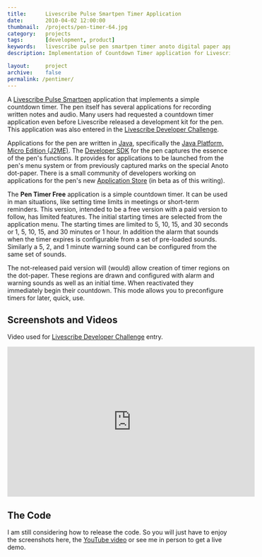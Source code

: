 ```yaml
---
title: 		Livescribe Pulse Smartpen Timer Application
date: 		2010-04-02 12:00:00
thumbnail: 	/projects/pen-timer-64.jpg
category: 	projects
tags: 		[development, product]
keywords: 	livescribe pulse pen smartpen timer anoto digital paper application java
description: Implementation of Countdown Timer application for Livescribe's Pulse Smartpen

layout: 	project
archive: 	false
permalink: /pentimer/
---
```

A <a href="http://www.livescribe.com/en-us/">Livescribe Pulse Smartpen</a>
application that implements a simple countdown timer. The pen itself has
several applications for recording written notes and audio. Many users
had requested a countdown timer application even before Livescribe
released a development kit for the pen. This application was also
entered in the <a
href="http://www.facebook.com/livescribe#!/livescribe?v=app_194322499426
">Livescribe Developer Challenge</a>.

Applications for the pen are written in <a
href="http://java.sun.com">Java</a>, specifically the <a
href="http://java.sun.com/javame">Java Platform, Micro Edition
(J2ME)</a>. The <a href="http://livescribe.com/developer">Developer
SDK</a> for the pen captures the essence of the pen's functions. It
provides for applications to be launched from the pen's menu system or
from previously captured marks on the special Anoto dot-paper. There is
a small community of developers working on applications for the pen's
new <a href="http://www.livescribe.com/en-us/">Application Store</a> (in
beta as of this writing).

The <b>Pen Timer Free</b> application is a simple countdown timer. It
can be used in man situations, like setting time limits in meetings or
short-term reminders. This version, intended to be a free version with a
paid version to follow, has limited features. The initial starting times
are selected from the application menu. The starting times are limited
to 5, 10, 15, and 30 seconds or 1, 5, 10, 15, and 30 minutes or 1 hour.
In addition the alarm that sounds when the timer expires is configurable
from a set of pre-loaded sounds. Similarly a 5, 2, and 1 minute warning
sound can be configured from the same set of sounds.

The not-released paid version will (would) allow creation of timer
regions on the dot-paper. These regions are drawn and configured with
alarm and warning sounds as well as an initial time. When reactivated
they immediately begin their countdown. This mode allows you to
preconfigure timers for later, quick, use.

## Screenshots and Videos

Video used for <a
href="http://www.facebook.com/livescribe#!/livescribe?v=app_194322499426
">Livescribe Developer Challenge</a> entry.

<embed src="http://www.youtube.com/v/eD8nUVbAvCo&hl=en_US&fs=1&" type="application/x-shockwave-flash" allowscriptaccess="always" allowfullscreen="true" width="560" height="340"></embed>

## The Code
I am still considering how to release the code. So you will just have to
enjoy the screenshots here, the <a
href="http://www.youtube.com/watch?v=eD8nUVbAvCo">YouTube video</a> or
see me in person to get a live demo.
